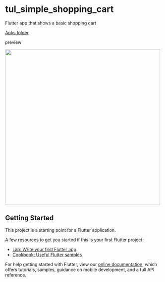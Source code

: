 # tul_simple_shopping_cart

Flutter app that shows a basic shopping cart

<a href="https://github.com/RodrigoPorras/tul_simple_shopping_cart/tree/master/apks/" download>Apks folder </a>

preview

<img src="https://github.com/RodrigoPorras/tul_simple_shopping_cart/tree/master/gif/tul_app.gif" height="500" />

## Getting Started

This project is a starting point for a Flutter application.

A few resources to get you started if this is your first Flutter project:

- [Lab: Write your first Flutter app](https://flutter.dev/docs/get-started/codelab)
- [Cookbook: Useful Flutter samples](https://flutter.dev/docs/cookbook)

For help getting started with Flutter, view our
[online documentation](https://flutter.dev/docs), which offers tutorials,
samples, guidance on mobile development, and a full API reference.
